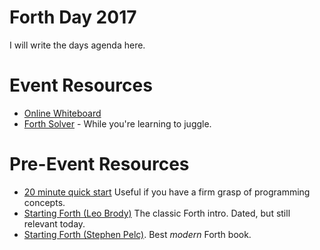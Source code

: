 # Forth Day 2017

I will write the days agenda here.

# Event Resources

 * [Online Whiteboard](https://webwhiteboard.com/board/c4cvgf4e)
 * [Forth Solver](http://sovietov.com/app/forthwiz.html) - While you're learning to juggle.
# Pre-Event Resources

 * [20 minute quick start](https://learnxinyminutes.com/docs/forth/) Useful if you have a firm grasp of programming concepts.
 * [Starting Forth (Leo Brody)](https://www.forth.com/starting-forth/) The classic Forth intro. Dated, but still relevant today.
 * [Starting Forth (Stephen Pelc)](https://www.amazon.com/Programming-Forth-Version-July-2016-ebook/dp/B01JIWVB5S/ref=sr_1_1?ie=UTF8&qid=1505783874&sr=8-1&keywords=Stephen+Pelc). Best _modern_ Forth book.

